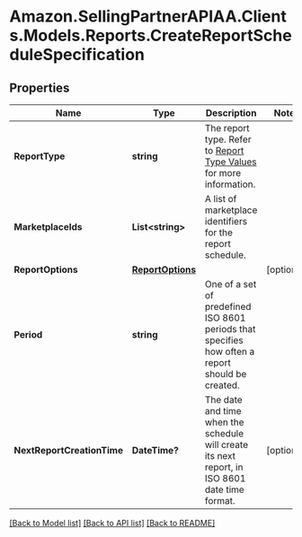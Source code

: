 # Amazon.SellingPartnerAPIAA.Clients.Models.Reports.CreateReportScheduleSpecification
## Properties

Name | Type | Description | Notes
------------ | ------------- | ------------- | -------------
**ReportType** | **string** | The report type. Refer to [Report Type Values](https://developer-docs.amazon.com/sp-api/docs/report-type-values) for more information. | 
**MarketplaceIds** | **List&lt;string&gt;** | A list of marketplace identifiers for the report schedule. | 
**ReportOptions** | [**ReportOptions**](ReportOptions.md) |  | [optional] 
**Period** | **string** | One of a set of predefined ISO 8601 periods that specifies how often a report should be created. | 
**NextReportCreationTime** | **DateTime?** | The date and time when the schedule will create its next report, in ISO 8601 date time format. | [optional] 

[[Back to Model list]](../README.md#documentation-for-models) [[Back to API list]](../README.md#documentation-for-api-endpoints) [[Back to README]](../README.md)

